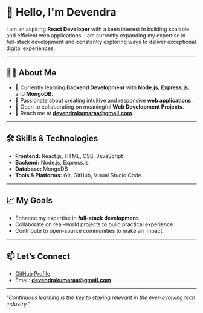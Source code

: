 # 👋 Hello, I'm **Devendra**

I am an aspiring **React Developer** with a keen interest in building scalable and efficient web applications. I am currently expanding my expertise in full-stack development and constantly exploring ways to deliver exceptional digital experiences.

---

## 👨‍💻 About Me

- 🌱 Currently learning **Backend Development** with **Node.js**, **Express.js**, and **MongoDB**.  
- 🚀 Passionate about creating intuitive and responsive **web applications**.  
- 🤝 Open to collaborating on meaningful **Web Development Projects**.  
- 📧 Reach me at **[devendrakumaraa@gmail.com](mailto:devendrakumaraa@gmail.com)**.  

---

## 🛠 Skills & Technologies

- **Frontend:** React.js, HTML, CSS, JavaScript  
- **Backend:** Node.js, Express.js  
- **Database:** MongoDB  
- **Tools & Platforms:** Git, GitHub, Visual Studio Code  

---

## 📈 My Goals

- Enhance my expertise in **full-stack development**.  
- Collaborate on real-world projects to build practical experience.  
- Contribute to open-source communities to make an impact.  

---

## 📫 Let’s Connect

- [GitHub Profile](https://github.com/dev-devendra21)  
- Email: **[devendrakumaraa@gmail.com](mailto:devendrakumaraa@gmail.com)**  

---

*"Continuous learning is the key to staying relevant in the ever-evolving tech industry."*
